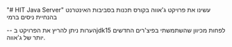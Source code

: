 "# HIT Java Server"
עשינו את פרויקט ג'אווה בקורס תכנות בסביבות האינטרנט בהנחיית ניסים ברמי

-- הערות
ניתן להריץ את הפרויקט בjdk15 לפחות מכיוון שהשתמשתי בפיצ'רים החדשים יותר של ג'אווה.